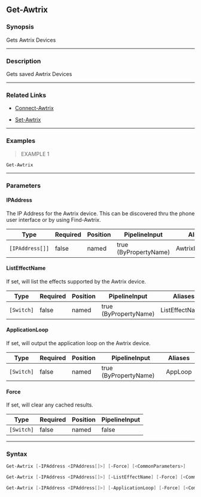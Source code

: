Get-Awtrix
----------

### Synopsis
Gets Awtrix Devices

---

### Description

Gets saved Awtrix Devices

---

### Related Links
* [Connect-Awtrix](Connect-Awtrix.md)

* [Set-Awtrix](Set-Awtrix.md)

---

### Examples
> EXAMPLE 1

```PowerShell
Get-Awtrix
```

---

### Parameters
#### **IPAddress**
The IP Address for the Awtrix device.
This can be discovered thru the phone user interface or by using Find-Awtrix.

|Type           |Required|Position|PipelineInput        |Aliases        |
|---------------|--------|--------|---------------------|---------------|
|`[IPAddress[]]`|false   |named   |true (ByPropertyName)|AwtrixIPAddress|

#### **ListEffectName**
If set, will list the effects supported by the Awtrix device.

|Type      |Required|Position|PipelineInput        |Aliases        |
|----------|--------|--------|---------------------|---------------|
|`[Switch]`|false   |named   |true (ByPropertyName)|ListEffectNames|

#### **ApplicationLoop**
If set, will output the application loop on the Awtrix device.

|Type      |Required|Position|PipelineInput        |Aliases|
|----------|--------|--------|---------------------|-------|
|`[Switch]`|false   |named   |true (ByPropertyName)|AppLoop|

#### **Force**
If set, will clear any cached results.

|Type      |Required|Position|PipelineInput|
|----------|--------|--------|-------------|
|`[Switch]`|false   |named   |false        |

---

### Syntax
```PowerShell
Get-Awtrix [-IPAddress <IPAddress[]>] [-Force] [<CommonParameters>]
```
```PowerShell
Get-Awtrix [-IPAddress <IPAddress[]>] [-ListEffectName] [-Force] [<CommonParameters>]
```
```PowerShell
Get-Awtrix [-IPAddress <IPAddress[]>] [-ApplicationLoop] [-Force] [<CommonParameters>]
```
